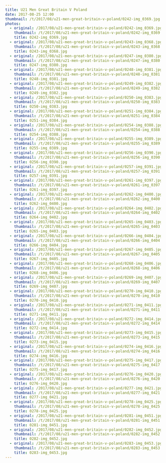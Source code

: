 ```yaml
---
title: U21 Men Great Britain V Poland
date: 2017-08-25 12:00
thumbnail: /t/2017/08/u21-men-great-britain-v-poland/0242-img_0369.jpg
photos:
  - original: /2017/08/u21-men-great-britain-v-poland/0242-img_0369.jpg
    thumbnail: /t/2017/08/u21-men-great-britain-v-poland/0242-img_0369.jpg
    title: 0242-img_0369.jpg
  - original: /2017/08/u21-men-great-britain-v-poland/0243-img_0368.jpg
    thumbnail: /t/2017/08/u21-men-great-britain-v-poland/0243-img_0368.jpg
    title: 0243-img_0368.jpg
  - original: /2017/08/u21-men-great-britain-v-poland/0247-img_0380.jpg
    thumbnail: /t/2017/08/u21-men-great-britain-v-poland/0247-img_0380.jpg
    title: 0247-img_0380.jpg
  - original: /2017/08/u21-men-great-britain-v-poland/0248-img_0381.jpg
    thumbnail: /t/2017/08/u21-men-great-britain-v-poland/0248-img_0381.jpg
    title: 0248-img_0381.jpg
  - original: /2017/08/u21-men-great-britain-v-poland/0249-img_0382.jpg
    thumbnail: /t/2017/08/u21-men-great-britain-v-poland/0249-img_0382.jpg
    title: 0249-img_0382.jpg
  - original: /2017/08/u21-men-great-britain-v-poland/0250-img_0383.jpg
    thumbnail: /t/2017/08/u21-men-great-britain-v-poland/0250-img_0383.jpg
    title: 0250-img_0383.jpg
  - original: /2017/08/u21-men-great-britain-v-poland/0251-img_0384.jpg
    thumbnail: /t/2017/08/u21-men-great-britain-v-poland/0251-img_0384.jpg
    title: 0251-img_0384.jpg
  - original: /2017/08/u21-men-great-britain-v-poland/0254-img_0388.jpg
    thumbnail: /t/2017/08/u21-men-great-britain-v-poland/0254-img_0388.jpg
    title: 0254-img_0388.jpg
  - original: /2017/08/u21-men-great-britain-v-poland/0255-img_0389.jpg
    thumbnail: /t/2017/08/u21-men-great-britain-v-poland/0255-img_0389.jpg
    title: 0255-img_0389.jpg
  - original: /2017/08/u21-men-great-britain-v-poland/0256-img_0390.jpg
    thumbnail: /t/2017/08/u21-men-great-britain-v-poland/0256-img_0390.jpg
    title: 0256-img_0390.jpg
  - original: /2017/08/u21-men-great-britain-v-poland/0257-img_0391.jpg
    thumbnail: /t/2017/08/u21-men-great-britain-v-poland/0257-img_0391.jpg
    title: 0257-img_0391.jpg
  - original: /2017/08/u21-men-great-britain-v-poland/0261-img_0397.jpg
    thumbnail: /t/2017/08/u21-men-great-britain-v-poland/0261-img_0397.jpg
    title: 0261-img_0397.jpg
  - original: /2017/08/u21-men-great-britain-v-poland/0262-img_0400.jpg
    thumbnail: /t/2017/08/u21-men-great-britain-v-poland/0262-img_0400.jpg
    title: 0262-img_0400.jpg
  - original: /2017/08/u21-men-great-britain-v-poland/0264-img_0402.jpg
    thumbnail: /t/2017/08/u21-men-great-britain-v-poland/0264-img_0402.jpg
    title: 0264-img_0402.jpg
  - original: /2017/08/u21-men-great-britain-v-poland/0265-img_0403.jpg
    thumbnail: /t/2017/08/u21-men-great-britain-v-poland/0265-img_0403.jpg
    title: 0265-img_0403.jpg
  - original: /2017/08/u21-men-great-britain-v-poland/0266-img_0404.jpg
    thumbnail: /t/2017/08/u21-men-great-britain-v-poland/0266-img_0404.jpg
    title: 0266-img_0404.jpg
  - original: /2017/08/u21-men-great-britain-v-poland/0267-img_0405.jpg
    thumbnail: /t/2017/08/u21-men-great-britain-v-poland/0267-img_0405.jpg
    title: 0267-img_0405.jpg
  - original: /2017/08/u21-men-great-britain-v-poland/0268-img_0406.jpg
    thumbnail: /t/2017/08/u21-men-great-britain-v-poland/0268-img_0406.jpg
    title: 0268-img_0406.jpg
  - original: /2017/08/u21-men-great-britain-v-poland/0269-img_0407.jpg
    thumbnail: /t/2017/08/u21-men-great-britain-v-poland/0269-img_0407.jpg
    title: 0269-img_0407.jpg
  - original: /2017/08/u21-men-great-britain-v-poland/0270-img_0410.jpg
    thumbnail: /t/2017/08/u21-men-great-britain-v-poland/0270-img_0410.jpg
    title: 0270-img_0410.jpg
  - original: /2017/08/u21-men-great-britain-v-poland/0271-img_0411.jpg
    thumbnail: /t/2017/08/u21-men-great-britain-v-poland/0271-img_0411.jpg
    title: 0271-img_0411.jpg
  - original: /2017/08/u21-men-great-britain-v-poland/0272-img_0414.jpg
    thumbnail: /t/2017/08/u21-men-great-britain-v-poland/0272-img_0414.jpg
    title: 0272-img_0414.jpg
  - original: /2017/08/u21-men-great-britain-v-poland/0273-img_0415.jpg
    thumbnail: /t/2017/08/u21-men-great-britain-v-poland/0273-img_0415.jpg
    title: 0273-img_0415.jpg
  - original: /2017/08/u21-men-great-britain-v-poland/0274-img_0416.jpg
    thumbnail: /t/2017/08/u21-men-great-britain-v-poland/0274-img_0416.jpg
    title: 0274-img_0416.jpg
  - original: /2017/08/u21-men-great-britain-v-poland/0275-img_0417.jpg
    thumbnail: /t/2017/08/u21-men-great-britain-v-poland/0275-img_0417.jpg
    title: 0275-img_0417.jpg
  - original: /2017/08/u21-men-great-britain-v-poland/0276-img_0420.jpg
    thumbnail: /t/2017/08/u21-men-great-britain-v-poland/0276-img_0420.jpg
    title: 0276-img_0420.jpg
  - original: /2017/08/u21-men-great-britain-v-poland/0277-img_0421.jpg
    thumbnail: /t/2017/08/u21-men-great-britain-v-poland/0277-img_0421.jpg
    title: 0277-img_0421.jpg
  - original: /2017/08/u21-men-great-britain-v-poland/0278-img_0425.jpg
    thumbnail: /t/2017/08/u21-men-great-britain-v-poland/0278-img_0425.jpg
    title: 0278-img_0425.jpg
  - original: /2017/08/u21-men-great-britain-v-poland/0281-img_0451.jpg
    thumbnail: /t/2017/08/u21-men-great-britain-v-poland/0281-img_0451.jpg
    title: 0281-img_0451.jpg
  - original: /2017/08/u21-men-great-britain-v-poland/0282-img_0452.jpg
    thumbnail: /t/2017/08/u21-men-great-britain-v-poland/0282-img_0452.jpg
    title: 0282-img_0452.jpg
  - original: /2017/08/u21-men-great-britain-v-poland/0283-img_0453.jpg
    thumbnail: /t/2017/08/u21-men-great-britain-v-poland/0283-img_0453.jpg
    title: 0283-img_0453.jpg
---
```

